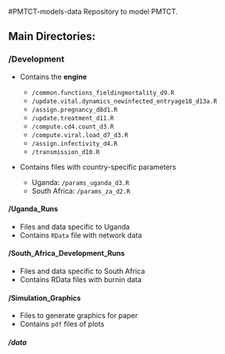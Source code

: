 #PMTCT-models-data
Repository to model PMTCT.


## Main Directories:

### /Development 
* Contains the **engine** 
  * `/common.functions_fieldingmortality_d9.R`
  * `/update.vital.dynamics_newinfected_entryage18_d13a.R`
  * `/assign.pregnancy_d8d1.R`
  * `/update.treatment_d11.R`
  * `/compute.cd4.count_d3.R`
  * `/compute.viral.load_d7_d3.R`
  * `/assign.infectivity_d4.R`
  * `/transmission_d10.R`

* Contains files with country-specific parameters  
  * Uganda: `/params_uganda_d3.R`
  * South Africa: `/params_za_d2.R`
  
####               /Uganda_Runs
* Files and data specific to Uganda 
* Contains `RData` file with network data 

####              /South_Africa_Development_Runs 
* Files and data specific to South Africa
* Contains RData files with burnin data

####              /Simulation_Graphics 
* Files to generate graphics for paper
* Contains `pdf` files of plots 

#####                                  /data

